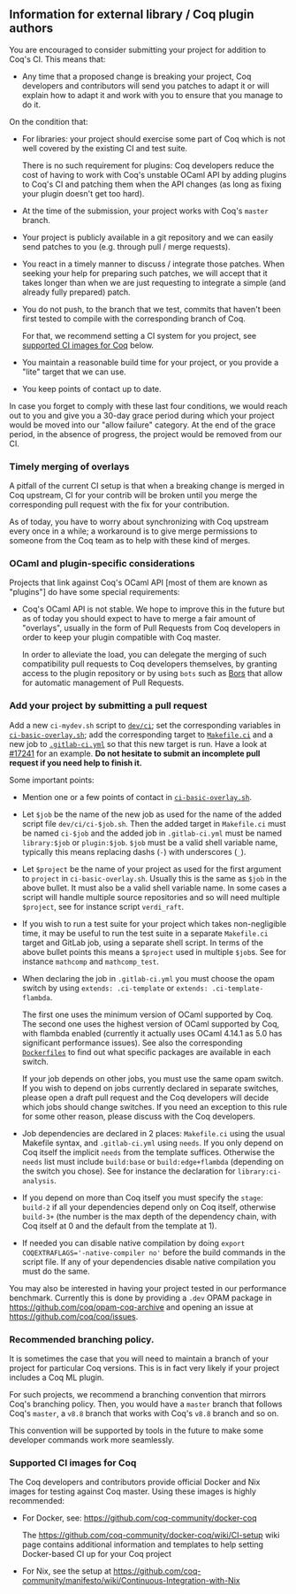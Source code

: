 Information for external library / Coq plugin authors
-----------------------------------------------------

You are encouraged to consider submitting your project for addition to
Coq's CI. This means that:

- Any time that a proposed change is breaking your project, Coq
  developers and contributors will send you patches to adapt it or
  will explain how to adapt it and work with you to ensure that you
  manage to do it.

On the condition that:

- For libraries: your project should exercise some part of Coq which
  is not well covered by the existing CI and test suite.

  There is no such requirement for plugins: Coq developers reduce the
  cost of having to work with Coq's unstable OCaml API by adding
  plugins to Coq's CI and patching them when the API changes (as long
  as fixing your plugin doesn't get too hard).

- At the time of the submission, your project works with Coq's
  `master` branch.

- Your project is publicly available in a git repository and we can easily
  send patches to you (e.g. through pull / merge requests).

- You react in a timely manner to discuss / integrate those patches.
  When seeking your help for preparing such patches, we will accept
  that it takes longer than when we are just requesting to integrate a
  simple (and already fully prepared) patch.

- You do not push, to the branch that we test, commits that haven't been
  first tested to compile with the corresponding branch of Coq.

  For that, we recommend setting a CI system for you project, see
  [supported CI images for Coq](#supported-ci-images-for-coq) below.

- You maintain a reasonable build time for your project, or you provide
  a "lite" target that we can use.

- You keep points of contact up to date.

In case you forget to comply with these last four conditions, we would reach
out to you and give you a 30-day grace period during which your project
would be moved into our "allow failure" category. At the end of the grace
period, in the absence of progress, the project would be removed from our
CI.

### Timely merging of overlays

A pitfall of the current CI setup is that when a breaking change is
merged in Coq upstream, CI for your contrib will be broken until you
merge the corresponding pull request with the fix for your contribution.

As of today, you have to worry about synchronizing with Coq upstream
every once in a while; a workaround is to give merge permissions to
someone from the Coq team as to help with these kind of merges.

### OCaml and plugin-specific considerations

Projects that link against Coq's OCaml API [most of them are known
as "plugins"] do have some special requirements:

- Coq's OCaml API is not stable. We hope to improve this in the future
  but as of today you should expect to have to merge a fair amount of
  "overlays", usually in the form of Pull Requests from Coq developers
  in order to keep your plugin compatible with Coq master.

  In order to alleviate the load, you can delegate the merging of such
  compatibility pull requests to Coq developers themselves, by
  granting access to the plugin repository or by using `bots` such as
  [Bors](https://github.com/apps/bors) that allow for automatic
  management of Pull Requests.

### Add your project by submitting a pull request

Add a new `ci-mydev.sh` script to [`dev/ci`](.); set the corresponding
variables in [`ci-basic-overlay.sh`](ci-basic-overlay.sh); add the
corresponding target to [`Makefile.ci`](../../Makefile.ci) and a new job to
[`.gitlab-ci.yml`](../../.gitlab-ci.yml) so that this new target is run.
Have a look at [#17241](https://github.com/coq/coq/pull/17241/files) for an
example. **Do not hesitate to submit an incomplete pull request if you need
help to finish it.**

Some important points:

- Mention one or a few points of contact in
  [`ci-basic-overlay.sh`](ci-basic-overlay.sh).

- Let `$job` be the name of the new job as used for the name of
  the added script file `dev/ci/ci-$job.sh`. Then the added target
  in `Makefile.ci` must be named `ci-$job` and the added job in
  `.gitlab-ci.yml` must be named `library:$job` or
  `plugin:$job`. `$job` must be a valid shell variable name,
  typically this means replacing dashs (`-`) with underscores (`_`).

- Let `$project` be the name of your project as used for the first
  argument to `project` in `ci-basic-overlay.sh`. Usually this is the
  same as `$job` in the above bullet. It must also be a valid
  shell variable name. In some cases a script will handle multiple
  source repositories and so will need multiple `$project`, see for
  instance script `verdi_raft`.

- If you wish to run a test suite for your project which takes
  non-negligible time, it may be useful to run the test suite in a
  separate `Makefile.ci` target and GitLab job, using a separate shell
  script. In terms of the above bullet points this means a `$project`
  used in multiple `$job`s. See for instance `mathcomp` and `mathcomp_test`.

- When declaring the job in `.gitlab-ci.yml` you must choose the opam
  switch by using `extends: .ci-template` or `extends: .ci-template-flambda`.

  The first one uses the minimum version of OCaml supported by Coq.
  The second one uses the highest version of OCaml supported by Coq,
  with flambda enabled (currently it actually uses OCaml 4.14.1 as 5.0
  has significant performance issues). See also the corresponding
  [`Dockerfiles`](docker/) to find out what
  specific packages are available in each switch.

  If your job depends on other jobs, you must use the same opam
  switch. If you wish to depend on jobs currently declared in separate
  switches, please open a draft pull request and the Coq developers
  will decide which jobs should change switches. If you need an
  exception to this rule for some other reason, please discuss with
  the Coq developers.

- Job dependencies are declared in 2 places: `Makefile.ci` using the
  usual Makefile syntax, and `.gitlab-ci.yml` using `needs`. If you
  only depend on Coq itself the implicit `needs` from the template
  suffices. Otherwise the `needs` list must include `build:base` or
  `build:edge+flambda` (depending on the switch you chose). See for
  instance the declaration for `library:ci-analysis`.

- If you depend on more than Coq itself you must specify the `stage`:
  `build-2` if all your dependencies depend only on Coq itself,
  otherwise `build-3+` (the number is the max depth of the dependency
  chain, with Coq itself at 0 and the default from the template at 1).

- If needed you can disable native compilation by doing `export
  COQEXTRAFLAGS='-native-compiler no'` before the build commands in
  the script file. If any of your dependencies disable native
  compilation you must do the same.

You may also be interested in having your project tested in our
performance benchmark. Currently this is done by providing a `.dev` OPAM package
in https://github.com/coq/opam-coq-archive and opening an issue at
https://github.com/coq/coq/issues.

### Recommended branching policy.

It is sometimes the case that you will need to maintain a branch of
your project for particular Coq versions. This is in fact very likely
if your project includes a Coq ML plugin.

For such projects, we recommend a branching convention that mirrors
Coq's branching policy. Then, you would have a `master` branch that
follows Coq's `master`, a `v8.8` branch that works with Coq's `v8.8`
branch and so on.

This convention will be supported by tools in the future to make some
developer commands work more seamlessly.

### Supported CI images for Coq

The Coq developers and contributors provide official Docker and Nix
images for testing against Coq master. Using these images is highly
recommended:

- For Docker, see: https://github.com/coq-community/docker-coq

  The https://github.com/coq-community/docker-coq/wiki/CI-setup wiki
  page contains additional information and templates to help setting
  Docker-based CI up for your Coq project

- For Nix, see the setup at
  https://github.com/coq-community/manifesto/wiki/Continuous-Integration-with-Nix
